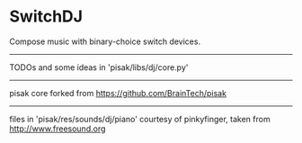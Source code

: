 SwitchDJ
========

Compose music with binary-choice switch devices.


----------------------------------------


TODOs and some ideas in 'pisak/libs/dj/core.py'


-----------------------------------------------


pisak core forked from https://github.com/BrainTech/pisak


---------------------------------------------------------


files in 'pisak/res/sounds/dj/piano' courtesy of pinkyfinger, taken from http://www.freesound.org
